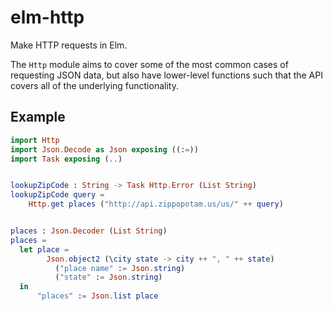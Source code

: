 # elm-http

Make HTTP requests in Elm.

The `Http` module aims to cover some of the most common cases of requesting
JSON data, but also have lower-level functions such that the API covers all
of the underlying functionality.

## Example

```elm
import Http
import Json.Decode as Json exposing ((:=))
import Task exposing (..)


lookupZipCode : String -> Task Http.Error (List String)
lookupZipCode query =
    Http.get places ("http://api.zippopotam.us/us/" ++ query)


places : Json.Decoder (List String)
places =
  let place =
        Json.object2 (\city state -> city ++ ", " ++ state)
          ("place name" := Json.string)
          ("state" := Json.string)
  in
      "places" := Json.list place
```
